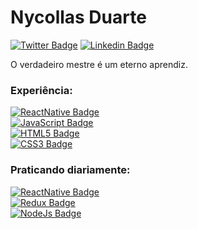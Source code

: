 # Nycollas Duarte

[![Twitter Badge](https://img.shields.io/badge/-%40nduaarte-blueviolet?logo=twitter)](https://twitter.com/nduaarte)
[![Linkedin Badge](https://img.shields.io/badge/-Nycollas%20Duarte-blueviolet?logo=linkedin)](https://www.linkedin.com/in/nycollas-duarte-024a291a1/)

O verdadeiro mestre é um eterno aprendiz.

### Experiência:
[![ReactNative Badge](https://img.shields.io/badge/-React%20Native-grey?logo=react)](https://reactnative.dev/) <br />
[![JavaScript Badge](https://img.shields.io/badge/-ES6%20ES7%20ES8-grey?logo=javascript)](https://www.javascript.com/) <br />
[![HTML5 Badge](https://img.shields.io/badge/-HTML5-grey?logo=html5)](https://www.w3schools.com/html/) <br />
[![CSS3 Badge](https://img.shields.io/badge/-CSS3-grey?logo=css3)](https://www.w3schools.com/css/default.asp) <br />


### Praticando diariamente:
[![ReactNative Badge](https://img.shields.io/badge/-React%20Native-grey?logo=react)](https://reactnative.dev/) <br />
[![Redux Badge](https://img.shields.io/badge/-Redux-grey?logo=redux)](https://redux.js.org/) <br />
[![NodeJs Badge](https://img.shields.io/badge/-NodeJs-grey?logo=node.js)](https://nodejs.org/en/) <br />
